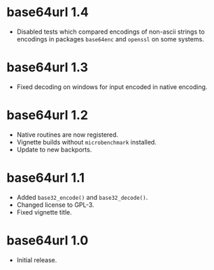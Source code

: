 # base64url 1.4

* Disabled tests which compared encodings of non-ascii strings to encodings in
  packages `base64enc` and `openssl` on some systems.

# base64url 1.3

* Fixed decoding on windows for input encoded in native encoding.

# base64url 1.2

* Native routines are now registered.
* Vignette builds without `microbenchmark` installed.
* Update to new backports.

# base64url 1.1

* Added `base32_encode()` and `base32_decode()`.
* Changed license to GPL-3.
* Fixed vignette title.

# base64url 1.0

* Initial release.
